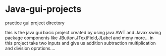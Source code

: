 # Java-gui-projects
practice gui project directory

this is the java gui basic project created by using java AWT and Javax.swing package components like JButton,JTextField,JLabel and meny more...
in this project take two inputs and give us addition subtraction multiplication and division oprations....
